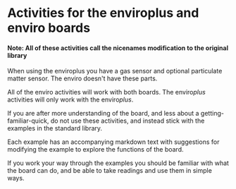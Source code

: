 # Activities for the enviroplus and enviro boards
#### Note: All of these activities call the nicenames modification to the original library

When using the enviroplus you have a gas sensor and optional particulate matter sensor.
The enviro doesn't have these parts.

All of the enviro activities will work with both boards.
The enviro*plus* activities will only work with the enviro*plus*.

If you are after more understanding of the board, and less about a getting-familiar-quick, do not use these activities, and instead stick with the examples in the standard library.

Each example has an accompanying markdown text with suggestions for modifying the example to explore the functions of the board.

If you work your way through the examples you should be familiar with what the board can do, and be able to take readings and use them in simple ways.
